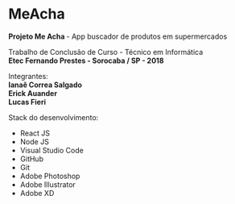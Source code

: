 ﻿# MeAcha
<b> Projeto Me Acha </b> - App buscador de produtos em supermercados

Trabalho de Conclusão de Curso - Técnico em Informática
<br>
<b> Etec Fernando Prestes - Sorocaba / SP - 2018 </b>

Integrantes:
<br>
<b>Ianaê Correa Salgado<br>
   Erick Auander<br>
   Lucas Fieri <br>
</b>

Stack do desenvolvimento:
<br> 
<ul>
  <li>React JS</li>
  <li>Node JS</li>
  <li>Visual Studio Code</li>
  <li>GitHub</li>
  <li>Git</li>
  <li>Adobe Photoshop</li>
  <li>Adobe Illustrator</li>
  <li>Adobe XD</li>
</ul>
